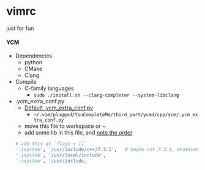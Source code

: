 # vimrc
just for fun

#### YCM
* Dependencies
    * python
    * CMake
    * Clang
* Compile
    * C-family languages
        * `sudo ./install.sh --clang-completer --system-libclang`
* .ycm_extra_conf.py
    * [Default .ycm_extra_conf.py](https://github.com/Valloric/ycmd/blob/master/cpp/ycm/.ycm_extra_conf.py)
        * `~/.vim/plugged/YouCompleteMe/third_part/ycmd/cpp/ycm/.ycm_extra_conf.py`
    * move this file to workspace or ~
    * add some lib in this file, and [note the order](https://github.com/Valloric/YouCompleteMe/issues/2885)
    ``` python
    # add this at `flags = []`
    '-isystem', '/usr/include/c++/7.3.1',	# maybe not 7.3.1, whatever
	'-isystem', '/usr/local/include',
    '-isystem', '/usr/include,
    ```
